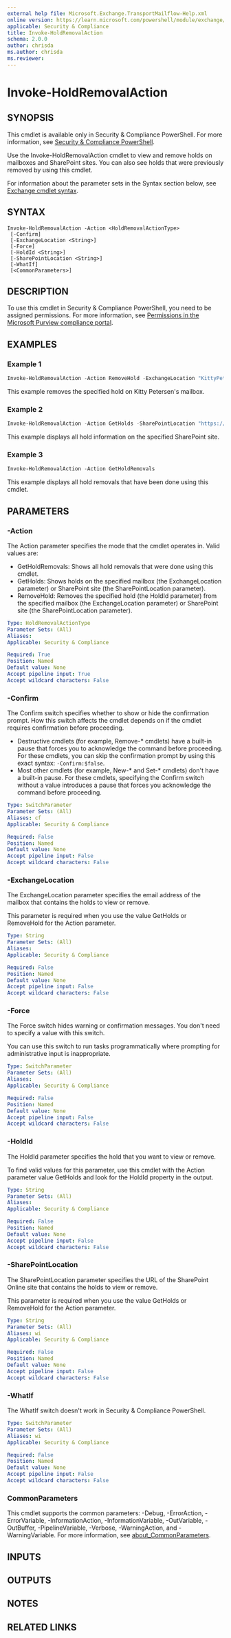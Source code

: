 ```yaml
---
external help file: Microsoft.Exchange.TransportMailflow-Help.xml
online version: https://learn.microsoft.com/powershell/module/exchange/invoke-holdremovalaction
applicable: Security & Compliance
title: Invoke-HoldRemovalAction
schema: 2.0.0
author: chrisda
ms.author: chrisda
ms.reviewer:
---
```


# Invoke-HoldRemovalAction

## SYNOPSIS
This cmdlet is available only in Security & Compliance PowerShell. For more information, see [Security & Compliance PowerShell](https://learn.microsoft.com/powershell/exchange/scc-powershell).

Use the Invoke-HoldRemovalAction cmdlet to view and remove holds on mailboxes and SharePoint sites. You can also see holds that were previously removed by using this cmdlet.

For information about the parameter sets in the Syntax section below, see [Exchange cmdlet syntax](https://learn.microsoft.com/powershell/exchange/exchange-cmdlet-syntax).

## SYNTAX

```
Invoke-HoldRemovalAction -Action <HoldRemovalActionType>
 [-Confirm]
 [-ExchangeLocation <String>]
 [-Force]
 [-HoldId <String>]
 [-SharePointLocation <String>]
 [-WhatIf]
 [<CommonParameters>]
```

## DESCRIPTION
To use this cmdlet in Security & Compliance PowerShell, you need to be assigned permissions. For more information, see [Permissions in the Microsoft Purview compliance portal](https://learn.microsoft.com/purview/microsoft-365-compliance-center-permissions).

## EXAMPLES

### Example 1
```powershell
Invoke-HoldRemovalAction -Action RemoveHold -ExchangeLocation "KittyPetersen@contoso.onmicrosoft.com" -HoldId "UniHecbf89df-74fc-444a-a2dc-c0756c7d3503"
```

This example removes the specified hold on Kitty Petersen's mailbox.

### Example 2
```powershell
Invoke-HoldRemovalAction -Action GetHolds -SharePointLocation "https://contoso.sharepoint.com/sites/finance"
```

This example displays all hold information on the specified SharePoint site.

### Example 3
```powershell
Invoke-HoldRemovalAction -Action GetHoldRemovals
```

This example displays all hold removals that have been done using this cmdlet.

## PARAMETERS

### -Action
The Action parameter specifies the mode that the cmdlet operates in. Valid values are:

- GetHoldRemovals: Shows all hold removals that were done using this cmdlet.
- GetHolds: Shows holds on the specified mailbox (the ExchangeLocation parameter) or SharePoint site (the SharePointLocation parameter).
- RemoveHold: Removes the specified hold (the HoldId parameter) from the specified mailbox (the ExchangeLocation parameter) or SharePoint site (the SharePointLocation parameter).

```yaml
Type: HoldRemovalActionType
Parameter Sets: (All)
Aliases:
Applicable: Security & Compliance

Required: True
Position: Named
Default value: None
Accept pipeline input: True
Accept wildcard characters: False
```

### -Confirm
The Confirm switch specifies whether to show or hide the confirmation prompt. How this switch affects the cmdlet depends on if the cmdlet requires confirmation before proceeding.

- Destructive cmdlets (for example, Remove-\* cmdlets) have a built-in pause that forces you to acknowledge the command before proceeding. For these cmdlets, you can skip the confirmation prompt by using this exact syntax: `-Confirm:$false`.
- Most other cmdlets (for example, New-\* and Set-\* cmdlets) don't have a built-in pause. For these cmdlets, specifying the Confirm switch without a value introduces a pause that forces you acknowledge the command before proceeding.

```yaml
Type: SwitchParameter
Parameter Sets: (All)
Aliases: cf
Applicable: Security & Compliance

Required: False
Position: Named
Default value: None
Accept pipeline input: False
Accept wildcard characters: False
```

### -ExchangeLocation
The ExchangeLocation parameter specifies the email address of the mailbox that contains the holds to view or remove.

This parameter is required when you use the value GetHolds or RemoveHold for the Action parameter.

```yaml
Type: String
Parameter Sets: (All)
Aliases:
Applicable: Security & Compliance

Required: False
Position: Named
Default value: None
Accept pipeline input: False
Accept wildcard characters: False
```

### -Force
The Force switch hides warning or confirmation messages. You don't need to specify a value with this switch.

You can use this switch to run tasks programmatically where prompting for administrative input is inappropriate.

```yaml
Type: SwitchParameter
Parameter Sets: (All)
Aliases:
Applicable: Security & Compliance

Required: False
Position: Named
Default value: None
Accept pipeline input: False
Accept wildcard characters: False
```

### -HoldId
The HoldId parameter specifies the hold that you want to view or remove.

To find valid values for this parameter, use this cmdlet with the Action parameter value GetHolds and look for the HoldId property in the output.

```yaml
Type: String
Parameter Sets: (All)
Aliases:
Applicable: Security & Compliance

Required: False
Position: Named
Default value: None
Accept pipeline input: False
Accept wildcard characters: False
```

### -SharePointLocation
The SharePointLocation parameter specifies the URL of the SharePoint Online site that contains the holds to view or remove.

This parameter is required when you use the value GetHolds or RemoveHold for the Action parameter.

```yaml
Type: String
Parameter Sets: (All)
Aliases: wi
Applicable: Security & Compliance

Required: False
Position: Named
Default value: None
Accept pipeline input: False
Accept wildcard characters: False
```

### -WhatIf
The WhatIf switch doesn't work in Security & Compliance PowerShell.

```yaml
Type: SwitchParameter
Parameter Sets: (All)
Aliases: wi
Applicable: Security & Compliance

Required: False
Position: Named
Default value: None
Accept pipeline input: False
Accept wildcard characters: False
```

### CommonParameters
This cmdlet supports the common parameters: -Debug, -ErrorAction, -ErrorVariable, -InformationAction, -InformationVariable, -OutVariable, -OutBuffer, -PipelineVariable, -Verbose, -WarningAction, and -WarningVariable. For more information, see [about_CommonParameters](https://go.microsoft.com/fwlink/p/?LinkID=113216).

## INPUTS

## OUTPUTS

## NOTES

## RELATED LINKS
